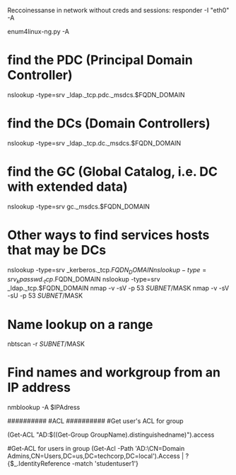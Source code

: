 Reccoinessanse in network without creds and sessions:
responder -I "eth0" -A

enum4linux-ng.py -A

# find the PDC (Principal Domain Controller)
nslookup -type=srv _ldap._tcp.pdc._msdcs.$FQDN_DOMAIN

# find the DCs (Domain Controllers)
nslookup -type=srv _ldap._tcp.dc._msdcs.$FQDN_DOMAIN

# find the GC (Global Catalog, i.e. DC with extended data)
nslookup -type=srv gc._msdcs.$FQDN_DOMAIN

# Other ways to find services hosts that may be DCs 
nslookup -type=srv _kerberos._tcp.$FQDN_DOMAIN
nslookup -type=srv _kpasswd._tcp.$FQDN_DOMAIN
nslookup -type=srv _ldap._tcp.$FQDN_DOMAIN
nmap -v -sV -p 53 $SUBNET/$MASK
nmap -v -sV -sU -p 53 $SUBNET/$MASK

# Name lookup on a range
nbtscan -r $SUBNET/$MASK

# Find names and workgroup from an IP address
nmblookup -A $IPAdress


##########
#ACL
##########
#Get user's ACL for group

(Get-ACL "AD:$((Get-Group GroupName).distinguishedname)").access

#Get-ACL for users in group
(Get-Acl -Path 'AD:\CN=Domain Admins,CN=Users,DC=us,DC=techcorp,DC=local').Access | ?{$_.IdentityReference -match 'studentuser1'}
